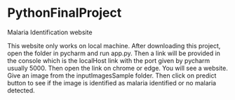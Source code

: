 # PythonFinalProject
Malaria Identification website

This website only works on local machine. After downloading this project, open the folder in pycharm and run app.py. Then a link will be provided in the console which is the localHost link with the port given by pycharm usually 5000. Then open the link on chrome or edge. You will see a website.
Give an image from the inputImagesSample folder. Then click on predict button to see if the image is identified as malaria identified or no malaria detected.
